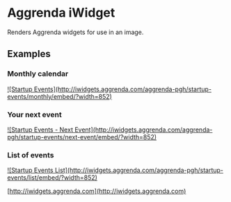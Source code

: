 Aggrenda iWidget
================

Renders Aggrenda widgets for use in an image.

## Examples

### Monthly calendar

<a href="http://aggrenda.com/aggrenda-pgh/startup-events/monthly/" title="Click for details" target="_blank">
  ![Startup Events](http://iwidgets.aggrenda.com/aggrenda-pgh/startup-events/monthly/embed/?width=852)
</a>

### Your next event

<a href="http://aggrenda.com/aggrenda-pgh/startup-events/list/" title="Click for details" target="_blank">
  ![Startup Events - Next Event](http://iwidgets.aggrenda.com/aggrenda-pgh/startup-events/next-event/embed/?width=852)
</a>

### List of events

<a href="http://aggrenda.com/aggrenda-pgh/startup-events/" title="Click for details" target="_blank">
  ![Startup Events List](http://iwidgets.aggrenda.com/aggrenda-pgh/startup-events/list/embed/?width=852)
</a>


[http://iwidgets.aggrenda.com](http://iwidgets.aggrenda.com)
